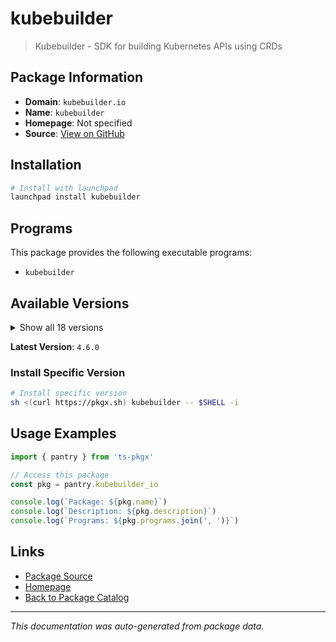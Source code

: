 # kubebuilder

> Kubebuilder - SDK for building Kubernetes APIs using CRDs

## Package Information

- **Domain**: `kubebuilder.io`
- **Name**: `kubebuilder`
- **Homepage**: Not specified
- **Source**: [View on GitHub](https://github.com/pkgxdev/pantry/tree/main/projects/kubebuilder.io/package.yml)

## Installation

```bash
# Install with launchpad
launchpad install kubebuilder
```

## Programs

This package provides the following executable programs:

- `kubebuilder`

## Available Versions

<details>
<summary>Show all 18 versions</summary>

- `4.6.0`, `4.5.2`, `4.5.1`, `4.5.0`, `4.4.0`
- `4.3.1`, `4.3.0`, `4.2.0`, `4.1.1`, `4.1.0`
- `4.0.0`, `3.15.1`, `3.15.0`, `3.14.2`, `3.14.1`
- `3.14.0`, `3.13.0`, `3.12.0`

</details>

**Latest Version**: `4.6.0`

### Install Specific Version

```bash
# Install specific version
sh <(curl https://pkgx.sh) kubebuilder -- $SHELL -i
```

## Usage Examples

```typescript
import { pantry } from 'ts-pkgx'

// Access this package
const pkg = pantry.kubebuilder_io

console.log(`Package: ${pkg.name}`)
console.log(`Description: ${pkg.description}`)
console.log(`Programs: ${pkg.programs.join(', ')}`)
```

## Links

- [Package Source](https://github.com/pkgxdev/pantry/tree/main/projects/kubebuilder.io/package.yml)
- [Homepage](#)
- [Back to Package Catalog](../package-catalog.md)

---

*This documentation was auto-generated from package data.*
